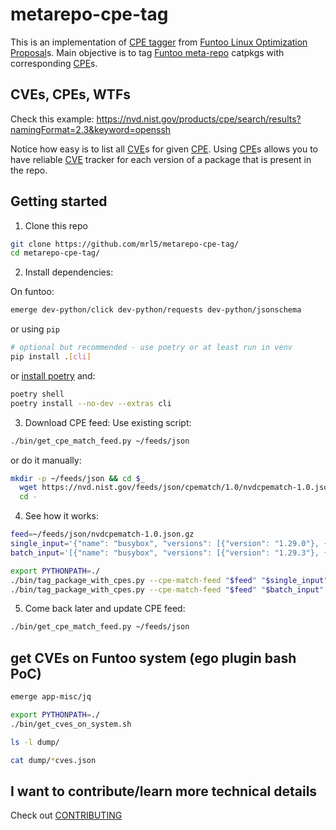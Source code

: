 # metarepo-cpe-tag
This is an implementation of [CPE tagger] from [Funtoo Linux Optimization Proposal]s.
Main objective is to tag [Funtoo meta-repo] catpkgs with corresponding
[CPE]s.


## CVEs, CPEs, WTFs
Check this example: https://nvd.nist.gov/products/cpe/search/results?namingFormat=2.3&keyword=openssh

Notice how easy is to list all [CVE]s for given [CPE]. Using [CPE]s allows you to
have reliable [CVE] tracker for each version of a package that is present in the
repo.


## Getting started

1. Clone this repo
```bash
git clone https://github.com/mrl5/metarepo-cpe-tag/
cd metarepo-cpe-tag/
```

2. Install dependencies:

On funtoo:
```bash
emerge dev-python/click dev-python/requests dev-python/jsonschema
```
or using `pip`
```bash
# optional but recommended - use poetry or at least run in venv
pip install .[cli]
```
or [install
poetry](https://python-poetry.org/docs/master/#installing-with-the-official-installer)
and:
```bash
poetry shell
poetry install --no-dev --extras cli
```

3. Download CPE feed:
Use existing script:
```bash
./bin/get_cpe_match_feed.py ~/feeds/json
```
or do it manually:
```bash
mkdir -p ~/feeds/json && cd $_
  wget https://nvd.nist.gov/feeds/json/cpematch/1.0/nvdcpematch-1.0.json.gz &&
  cd -
```

4. See how it works:
```bash
feed=~/feeds/json/nvdcpematch-1.0.json.gz
single_input='{"name": "busybox", "versions": [{"version": "1.29.0"}, {"version": "1.29.3"}, {"version": "1.30.1"}, {"version": "1.31.0"}, {"version": "9999"}]}'
batch_input='[{"name": "busybox", "versions": [{"version": "1.29.3"}, {"version": "1.31.0"}]}, {"name":"libxml2", "versions":[{"version":"2.9.10-r5"}]}]'

export PYTHONPATH=./
./bin/tag_package_with_cpes.py --cpe-match-feed "$feed" "$single_input"
./bin/tag_package_with_cpes.py --cpe-match-feed "$feed" "$batch_input"
```

5. Come back later and update CPE feed:
```bash
./bin/get_cpe_match_feed.py ~/feeds/json
```

## get CVEs on Funtoo system (ego plugin bash PoC)
```bash
emerge app-misc/jq

export PYTHONPATH=./
./bin/get_cves_on_system.sh

ls -l dump/

cat dump/*cves.json
```


## I want to contribute/learn more technical details
Check out [CONTRIBUTING](CONTRIBUTING.md)


[Funtoo meta-repo]: https://github.com/funtoo/meta-repo
[CVE]: https://nvd.nist.gov/vuln
[CPE]: https://nvd.nist.gov/products/cpe
[CPE tagger]: https://www.funtoo.org/FLOP:CPE_tagger
[Funtoo Linux Optimization Proposal]: https://www.funtoo.org/Category:FLOP
